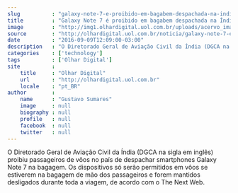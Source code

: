 ```yaml
---
slug          : "galaxy-note-7-e-proibido-em-bagabem-despachada-na-india"
title         : "Galaxy Note 7 é proibido em bagabem despachada na Índia"
image         : "http://img1.olhardigital.uol.com.br/uploads/acervo_imagens/2016/08/20160818143623_660_420.jpg"
source        : "http://olhardigital.uol.com.br/noticia/galaxy-note-7-e-proibido-em-bagabem-despachada-na-ndia/61987"
date          : "2016-09-09T12:09:00-03:00"
description   : "O Diretorado Geral de Aviação Civil da Índia (DGCA na sigla em inglês) proibiu passageiros de vôos no país de despachar smartphones Galaxy Note 7 na bagagem. Os dispositivos só serão permitidos em vôos se estiverem na bagagem de mão dos passageiros e forem mantidos desligados durante toda a viagem, de acordo com o The Next Web."
categories    : ['technology']
tags          : ['Olhar Digital']
site          :
    title     : "Olhar Digital"
    url       : "http://olhardigital.uol.com.br"
    locale    : "pt_BR"
author        :
    name      : "Gustavo Sumares"
    image     : null
    biography : null
    profile   : null
    facebook  : null
    twitter   : null
---
```


O Diretorado Geral de Aviação Civil da Índia (DGCA na sigla em inglês) proibiu passageiros de vôos no país de despachar smartphones Galaxy Note 7 na bagagem. Os dispositivos só serão permitidos em vôos se estiverem na bagagem de mão dos passageiros e forem mantidos desligados durante toda a viagem, de acordo com o The Next Web.
